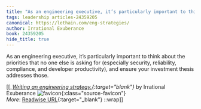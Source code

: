 ```yaml
---
title: "As an engineering executive, it’s particularly important to think about ..."
tags: leadership articles-24359205
canonical: https://lethain.com/eng-strategies/
author: Irrational Exuberance
book: 24359205
hide_title: true
---
```


As an engineering executive, it’s particularly important to think about the priorities that no one else is asking for (especially security, reliability, compliance, and developer productivity), and ensure your investment thesis addresses those.


[[<cite>_[Writing an engineering strategy.](https://lethain.com/eng-strategies/){:target="_blank"}_</cite> by Irrational Exuberance ![favicon](https://s2.googleusercontent.com/s2/favicons?domain=lethain.com){:class="source-favicon"}<br>
_More_: [Readwise URL](https://readwise.io/open/475698491){:target="_blank"}
::wrap]]